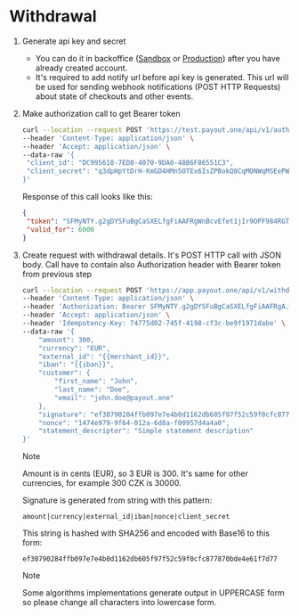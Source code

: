 # Withdrawal

1. Generate api key and secret
   * You can do it in backoffice ([Sandbox](https://sandbox.payout.one/developers/keys/new) or [Production](https://app.payout.one/developers/keys/new)) after you have already created account.
   * It's required to add notify url before api key is generated. This url will be used for sending webhook notifications (POST HTTP Requests) about state of checkouts and other events.

2. Make authorization call to get Bearer token

   ```bash
   curl --location --request POST 'https://test.payout.one/api/v1/authorize' \
   --header 'Content-Type: application/json' \
   --header 'Accept: application/json' \
   --data-raw '{
    "client_id": "DC995618-7ED8-4070-9DA0-48B6F86551C3",
    "client_secret": "q3dpHpYtDrH-KmGD4HMn5OTEx6IsZPBokQ8CqMONWqMSEePWy9bXd3Ua3KvO7f6C"
   }'
   ```
   Response of this call looks like this:
   ```json
   {
    "token": "SFMyNTY.g2gDYSFuBgCaSXELfgFiAAFRgWnBcvEfet1jIr9OPF984RGTKu-8HcHPQKJitk_kJKiU",
    "valid_for": 6000
   }
   ```
   
3. Create request with withdrawal details. It's POST HTTP call with JSON body. Call have to contain also Authorization header with Bearer token from previous step
   ```bash
   curl --location --request POST 'https://app.payout.one/api/v1/withdrawals' \
   --header 'Content-Type: application/json' \
   --header 'Authorization: Bearer SFMyNTY.g2gDYSFuBgCaSXELfgFiAAFRgA.WnBcvEfet2jJr4OPF984RGTKu-8HcHPQKJitk_kJKiU' \
   --header 'Accept: application/json' \
   --header 'Idempotency-Key: 74775d02-745f-4198-cf3c-be9f1971dabe' \
   --data-raw '{
       "amount": 300,
       "currency": "EUR",
       "external_id": "{{merchant_id}}",
       "iban": "{{iban}}",
       "customer": {
           "first_name": "John",
           "last_name": "Doe",
           "email": "john.doe@payout.one"
       },
       "signature": "ef30790284ffb097e7e4b0d1162db605f97f52c59f0cfc877870bde4e61f7d77",
       "nonce": "1474e979-9f64-012a-6d8a-f00957d4a4a0",
       "statement_descriptor": "Simple statement description"
   }'
   ```
   > [!NOTE]
   > Amount is in cents (EUR), so 3 EUR is 300. It's same for other currencies, for example 300 CZK is 30000.
   
   Signature is generated from string with this pattern:
   ```
   amount|currency|external_id|iban|nonce|client_secret
   ```
   This string is hashed with SHA256 and encoded with Base16 to this form:
   ```
   ef30790284ffb097e7e4b0d1162db605f97f52c59f0cfc877870bde4e61f7d77
   ```
   > [!NOTE]
   > Some algorithms implementations generate output in UPPERCASE form so please change all characters into lowercase form.  
